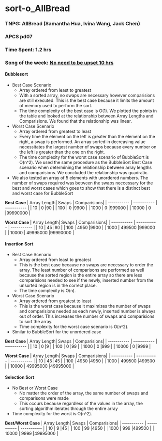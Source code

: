 # sort-o_AllBread

### TNPG: AllBread (Samantha Hua, Ivina Wang, Jack Chen)
### APCS pd07
### Time Spent: 1.2 hrs 
### Song of the week: [No need to be upset 10 hrs](https://www.youtube.com/watch?v=eY52Zsg-KVI)

#### Bubblesort 
* Best Case Scenario
  * Array ordered from least to greatest
  * With a sorted array, no swaps are necessary however comparisions are still executed. This is the best case because it limits the amount of memory used to perform the sort.
  * The time complexity of the best case is O(1). We plotted the points in the table and looked at the relationship between Array Lengths and Comparisions. We found that the relationship was linear. 
* Worst Case Scenario
  * Array ordered from greatest to least
  * Every time the element on the left is greater than the element on the right, a swap is performed. An array sorted in decreasing value necessitates the largest number of swaps because every number on the left is greater than the one on the right.
  * The time complexity for the worst case scenario of BubbleSort is O(n^2). We used the same procedure as the BubbleSort Best Case scenario when determining the relationship between array lengths and comparisions. We concluded the relationship was quadratic.
* We also tested an array of 5 elements with unordered numbers. The number of swaps required was between the swaps neccessary for the best and worst cases which goes to show that there is a distinct best and worst case for BubbleSort

**Best Case**
| Array Length| Swaps       | Comparisions|
| ----------- | ----------- | ----------- |
| 10          | 0           |90           |
| 100         | 0           |9900         |
| 1000        | 0           |999000       |
| 10000       | 0           |99990000     |

**Worst Case**
| Array Length| Swaps       | Comparisions|
| ----------- | ----------- | ----------- |
| 10          | 45          |90           |
| 100         | 4950        |9900         |
| 1000        | 499500      |999000       |
| 10000       | 49995000    |99990000     |

#### Insertion Sort
* Best Case Scenario
  * Array ordered from least to greatest
  * This is the best case because no swaps are necessary to order the array. The least number of comparisons are performed as well because the sorted region is the entire array so there are less comparisions needed to see if the newly, inserted number from the unsorted region is in the correct place.
  * The time complexity is O(n).
* Worst Case Scenario 
  * Array ordered from greatest to least
  * This is the worst case because it maximizes the number of swaps and comparisions needed as each newly, inserted number is always out of order. This increases the number of swaps and comparisions to sort the array. 
  * Time complexity for the worst case scenario is O(n^2).
* Similar to BubbleSort for the unordered case


**Best Case**
| Array Length| Swaps       | Comparisions|
| ----------- | ----------- | ----------- |
| 10          | 0           |9            |
| 100         | 0           |99           |
| 1000        | 0           |999          |
| 10000       | 0           |9999         |

**Worst Case**
| Array Length| Swaps       | Comparisions|
| ----------- | ----------- | ----------- |
| 10          | 45          |45           |
| 100         | 4950        |4950         |
| 1000        | 499500      |499500       |
| 10000       | 49995000    |49995000     |

#### Selection Sort
* No Best or Worst Case 
  * No matter the order of the array, the same number of swaps and comparisons were made
  * This occurs because regardless of the values in the array, the sorting algorithm iterates through the entire array
* Time complexity for the worst is O(n^2).

**Best/Worst Case**
| Array Length| Swaps       | Comparisions|
| ----------- | ----------- | ----------- |
| 10          | 9           |45           |
| 100         | 99          |4950         |
| 1000        | 999         |499500       |
| 10000       | 9999        |49995000     |
